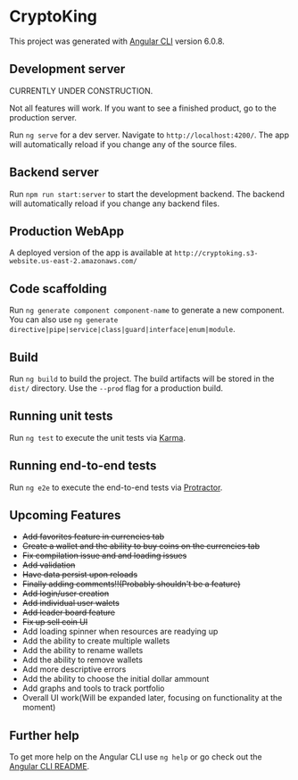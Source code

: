 # CryptoKing

This project was generated with [Angular CLI](https://github.com/angular/angular-cli) version 6.0.8.

## Development server

CURRENTLY UNDER CONSTRUCTION. 

Not all features will work. If you want to see a finished product, go to the production server. 

Run `ng serve` for a dev server. Navigate to `http://localhost:4200/`. The app will automatically reload if you change any of the source files. 

## Backend server

Run `npm run start:server` to start the development backend. The backend will automatically reload if you change any backend files.

## Production WebApp

A deployed version of the app is available at `http://cryptoking.s3-website.us-east-2.amazonaws.com/`


## Code scaffolding

Run `ng generate component component-name` to generate a new component. You can also use `ng generate directive|pipe|service|class|guard|interface|enum|module`.

## Build

Run `ng build` to build the project. The build artifacts will be stored in the `dist/` directory. Use the `--prod` flag for a production build.

## Running unit tests

Run `ng test` to execute the unit tests via [Karma](https://karma-runner.github.io).

## Running end-to-end tests

Run `ng e2e` to execute the end-to-end tests via [Protractor](http://www.protractortest.org/).

## Upcoming Features

* ~~Add favorites feature in currencies tab~~
* ~~Create a wallet and the ability to buy coins on the currencies tab~~
* ~~Fix compilation issue and and loading issues~~
* ~~Add validation~~ 
* ~~Have data persist upon reloads~~
* ~~Finally adding comments!!(Probably shouldn't be a feature)~~
* ~~Add login/user creation~~
* ~~Add individual user walets~~
* ~~Add leader board feature~~
* ~~Fix up sell coin UI~~
* Add loading spinner when resources are readying up
* Add the ability to create multiple wallets
* Add the ability to rename wallets
* Add the ability to remove wallets
* Add more descriptive errors
* Add the ability to choose the initial dollar ammount
* Add graphs and tools to track portfolio 
* Overall UI work(Will be expanded later, focusing on functionality at the moment)


## Further help

To get more help on the Angular CLI use `ng help` or go check out the [Angular CLI README](https://github.com/angular/angular-cli/blob/master/README.md).
